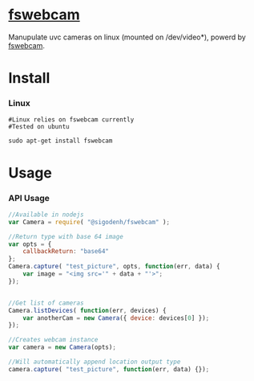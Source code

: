 # [fswebcam](https://github.com/sigoden/fswebcamera)

Manupulate uvc cameras on linux (mounted on /dev/video*), powerd by [fswebcam](https://github.com/fsphil/fswebcam).

# Install

### Linux

```
#Linux relies on fswebcam currently
#Tested on ubuntu

sudo apt-get install fswebcam
```

# Usage

### API Usage

``` javascript
//Available in nodejs
var Camera = require( "@sigodenh/fswebcam" );

//Return type with base 64 image
var opts = {
    callbackReturn: "base64"
};
Camera.capture( "test_picture", opts, function(err, data) {
    var image = "<img src='" + data + "'>";
});


//Get list of cameras
Camera.listDevices( function(err, devices) {
    var anotherCam = new Camera({ device: devices[0] });
});

//Creates webcam instance
var camera = new Camera(opts);

//Will automatically append location output type
camera.capture( "test_picture", function(err, data) {});
```